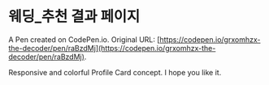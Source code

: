 # 웨딩_추천 결과 페이지

A Pen created on CodePen.io. Original URL: [https://codepen.io/grxomhzx-the-decoder/pen/raBzdMj](https://codepen.io/grxomhzx-the-decoder/pen/raBzdMj).

Responsive and colorful Profile Card concept. I hope you like it.